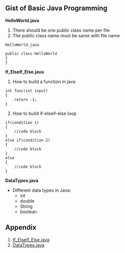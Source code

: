 ## Gist of Basic Java Programming
 
**HelloWorld.java**
1. There should be one public class name per file
2. The public class name must be same with file name
```
HelloWorld.java

public class HelloWorld
{
}
```

**If_ElseIf_Else.java**
1. How to build a function in java
```
int func(int input)
{
    return -1;    
}
```
2. How to build if-elseif-else loop
```
if(condition 1)
{
    //code block      
}     
else if(condition 2)      
{
    //code block      
}
else
{
    //code block      
}
```

**DataTypes.java**
- Different data types in Java: 
    - int
    - double
    - String
    - boolean
    
## Appendix
1. [If_ElseIf_Else.java](https://gist.github.com/codenamewei/a6aa4dc6f3fa94017999e20082b4622f)
2. [DataTypes.java](https://gist.github.com/codenamewei/d14ae1a078b50ebf430e100bb66a3977)
